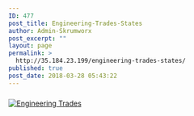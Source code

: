 ```yaml
---
ID: 477
post_title: Engineering-Trades-States
author: Admin-Skrumworx
post_excerpt: ""
layout: page
permalink: >
  http://35.184.23.199/engineering-trades-states/
published: true
post_date: 2018-03-28 05:43:22
---
```

<!DOCTYPE html>
<html>
<head>
<title>Trend of employment of Engineering Trades in Australian States over time</title>
</head>
<body>
<h5></h5>
<div class='tableauPlaceholder' id='viz1522197379250' style='position: relative'><noscript><a href='#'><img alt='Engineering Trades ' src='https:&#47;&#47;public.tableau.com&#47;static&#47;images&#47;En&#47;EngineeringTradesBook&#47;Story1&#47;1_rss.png' style='border: none' /></a></noscript><object class='tableauViz'  style='display:none;'><param name='host_url' value='https%3A%2F%2Fpublic.tableau.com%2F' /> <param name='embed_code_version' value='3' /> <param name='site_root' value='' /><param name='name' value='EngineeringTradesBook&#47;Story1' /><param name='tabs' value='no' /><param name='toolbar' value='yes' /><param name='static_image' value='https:&#47;&#47;public.tableau.com&#47;static&#47;images&#47;En&#47;EngineeringTradesBook&#47;Story1&#47;1.png' /> <param name='animate_transition' value='yes' /><param name='display_static_image' value='yes' /><param name='display_spinner' value='yes' /><param name='display_overlay' value='yes' /><param name='display_count' value='yes' /><param name='filter' value='publish=yes' /></object></div>                <script type='text/javascript'>                    var divElement = document.getElementById('viz1522197379250');                    var vizElement = divElement.getElementsByTagName('object')[0];                    vizElement.style.width='800px';vizElement.style.height='627px';                    var scriptElement = document.createElement('script');                    scriptElement.src = 'https://public.tableau.com/javascripts/api/viz_v1.js';                    vizElement.parentNode.insertBefore(scriptElement, vizElement);                </script>


</body>
	</html>